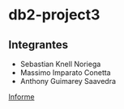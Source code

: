 # db2-project3
## Integrantes
- Sebastian Knell Noriega 
- Massimo Imparato Conetta
- Anthony Guimarey Saavedra

[Informe](./Informe.md)